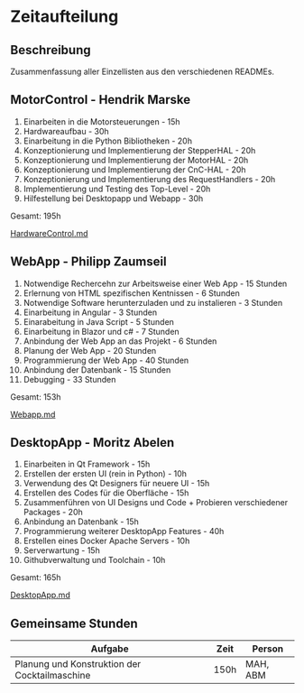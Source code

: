 # Zeitaufteilung

## Beschreibung

Zusammenfassung aller Einzellisten aus den verschiedenen READMEs.

## MotorControl - Hendrik Marske

1. Einarbeiten in die Motorsteuerungen - 15h
2. Hardwareaufbau - 30h
3. Einarbeitung in die Python Bibliotheken - 20h
4. Konzeptionierung und Implementierung der StepperHAL - 20h
5. Konzeptionierung und Implementierung der MotorHAL - 20h
6. Konzeptionierung und Implementierung der CnC-HAL - 20h
7. Konzeptionierung und Implementierung des RequestHandlers - 20h
8. Implementierung und Testing des Top-Level - 20h
9. Hilfestellung bei Desktopapp und Webapp - 30h

Gesamt: 195h

[HardwareControl.md](HardwareControl/HardwareControl.md)

## WebApp - Philipp Zaumseil

1. Notwendige Rechercehn zur Arbeitsweise einer Web App - 15 Stunden
2. Erlernung von HTML spezifischen Kentnissen - 6 Stunden
3. Notwendige Software herunterzuladen und zu instalieren - 3 Stunden
4. Einarbeitung in Angular - 3 Stunden
5. Einarabeitung in Java Script - 5 Stunden
6. Einarbeitung in Blazor und c# - 7 Stunden
7. Anbindung der Web App an das Projekt - 6 Stunden
8. Planung der Web App - 20 Stunden
9. Programmierung der Web App - 40 Stunden
10. Anbindung der Datenbank - 15 Stunden
11. Debugging - 33 Stunden

Gesamt: 153h

[Webapp.md](WebApp/WebApp.md)

## DesktopApp - Moritz Abelen

1. Einarbeiten in Qt Framework - 15h
2. Erstellen der ersten UI (rein in Python) - 10h
3. Verwendung des Qt Designers für neuere UI - 15h
4. Erstellen des Codes für die Oberfläche - 15h
5. Zusammenführen von UI Designs und Code + Probieren verschiedener Packages - 20h
6. Anbindung an Datenbank - 15h
7. Programmierung weiterer DesktopApp Features - 40h
8. Erstellen eines Docker Apache Servers - 10h
9. Serverwartung - 15h
10. Githubverwaltung und Toolchain - 10h

Gesamt: 165h

[DesktopApp.md](DesktopApp\DesktopApp.md)

## Gemeinsame Stunden

Aufgabe  |  Zeit        | Person
-------- |  ------------|---------------
Planung und Konstruktion der Cocktailmaschine | 150h | MAH, ABM
